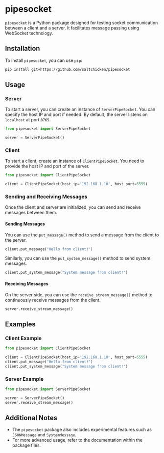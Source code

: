 # pipesocket

`pipesocket` is a Python package designed for testing socket communication between a client and a server. It facilitates message passing using WebSocket technology.

## Installation

To install `pipesocket`, you can use `pip`:

```bash
pip install git+https://github.com/saltchicken/pipesocket
```

## Usage

### Server

To start a server, you can create an instance of `ServerPipeSocket`. You can specify the host IP and port if needed. By default, the server listens on `localhost` at port `8765`.

```python
from pipesocket import ServerPipeSocket

server = ServerPipeSocket()
```

### Client

To start a client, create an instance of `ClientPipeSocket`. You need to provide the host IP and port of the server.

```python
from pipesocket import ClientPipeSocket

client = ClientPipeSocket(host_ip='192.168.1.10', host_port=5555)
```

### Sending and Receiving Messages

Once the client and server are initialized, you can send and receive messages between them.

#### Sending Messages

You can use the `put_message()` method to send a message from the client to the server.

```python
client.put_message("Hello from client!")
```

Similarly, you can use the `put_system_message()` method to send system messages.

```python
client.put_system_message("System message from client!")
```

#### Receiving Messages

On the server side, you can use the `receive_stream_message()` method to continuously receive messages from the client.

```python
server.receive_stream_message()
```

## Examples

### Client Example

```python
from pipesocket import ClientPipeSocket

client = ClientPipeSocket(host_ip='192.168.1.10', host_port=5555)
client.put_message("Hello from client!")
client.put_system_message("System message from client!")
```

### Server Example

```python
from pipesocket import ServerPipeSocket

server = ServerPipeSocket()
server.receive_stream_message()
```

## Additional Notes

- The `pipesocket` package also includes experimental features such as `JSONMessage` and `SystemMessage`.
- For more advanced usage, refer to the documentation within the package files.
